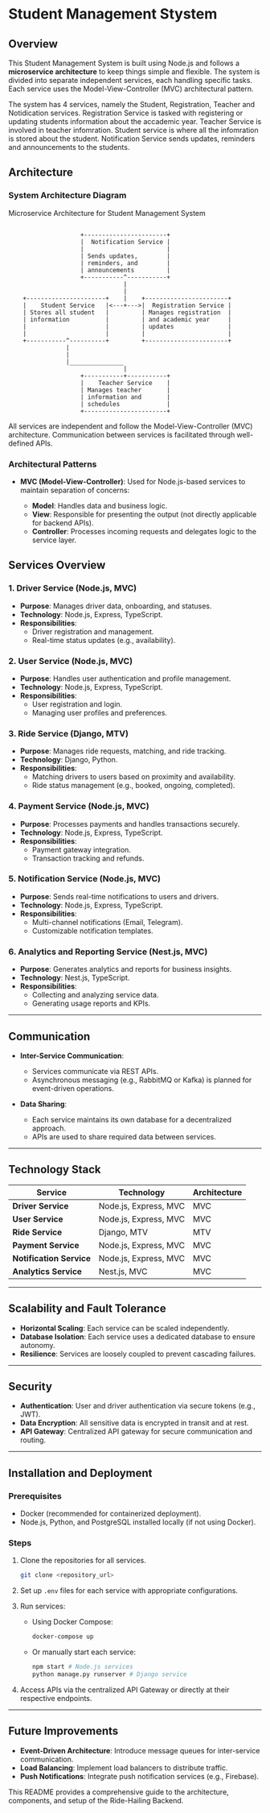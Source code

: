 # Student Management Stystem

## Overview

This Student Management System is built using Node.js and follows a **microservice architecture** to keep things simple and flexible. The system is divided into separate independent services, each handling specific tasks. Each service uses the Model-View-Controller (MVC) architectural pattern.

The system has 4 services, namely the Student, Registration, Teacher and Notidication services. Registration Service is tasked with registering or updating students information about the accademic year. Teacher Service is involved in teacher infomration. Student service is where all the infomration is stored about the student. Notification Service sends updates, reminders and announcements to the students.

## Architecture

### System Architecture Diagram

Microservice Architecture for Student Management System
```plaintext

                    +-----------------------+
                    |  Notification Service |
                    |                       |
                    | Sends updates,        |
                    | reminders, and        |
                    | announcements         |
                    +-----------^-----------+
                                |
                                |
    +----------------------+    |    +-----------------------+
    |    Student Service   |<---+--->|  Registration Service |
    | Stores all student   |         | Manages registration  |
    | information          |         | and academic year     |
    |                      |         | updates               |
    |                      |         |                       |
    +-----------^----------+         +-----------------------+
                |                                      
                |
                |_______________
                                |
                    +-----------+-----------+
                    |    Teacher Service    |
                    | Manages teacher       |
                    | information and       |
                    | schedules             |
                    +-----------------------+
```
All services are independent and follow the Model-View-Controller (MVC) architecture. Communication between services is facilitated through well-defined APIs.

### Architectural Patterns

- **MVC (Model-View-Controller)**: Used for Node.js-based services to maintain separation of concerns:

  - **Model**: Handles data and business logic.
  - **View**: Responsible for presenting the output (not directly applicable for backend APIs).
  - **Controller**: Processes incoming requests and delegates logic to the service layer.



## Services Overview

### 1. Driver Service (Node.js, MVC)

- **Purpose**: Manages driver data, onboarding, and statuses.
- **Technology**: Node.js, Express, TypeScript.
- **Responsibilities**:
  - Driver registration and management.
  - Real-time status updates (e.g., availability).

### 2. User Service (Node.js, MVC)

- **Purpose**: Handles user authentication and profile management.
- **Technology**: Node.js, Express, TypeScript.
- **Responsibilities**:
  - User registration and login.
  - Managing user profiles and preferences.

### 3. Ride Service (Django, MTV)

- **Purpose**: Manages ride requests, matching, and ride tracking.
- **Technology**: Django, Python.
- **Responsibilities**:
  - Matching drivers to users based on proximity and availability.
  - Ride status management (e.g., booked, ongoing, completed).

### 4. Payment Service (Node.js, MVC)

- **Purpose**: Processes payments and handles transactions securely.
- **Technology**: Node.js, Express, TypeScript.
- **Responsibilities**:
  - Payment gateway integration.
  - Transaction tracking and refunds.

### 5. Notification Service (Node.js, MVC)

- **Purpose**: Sends real-time notifications to users and drivers.
- **Technology**: Node.js, Express, TypeScript.
- **Responsibilities**:
  - Multi-channel notifications (Email, Telegram).
  - Customizable notification templates.

### 6. Analytics and Reporting Service (Nest.js, MVC)

- **Purpose**: Generates analytics and reports for business insights.
- **Technology**: Nest.js, TypeScript.
- **Responsibilities**:
  - Collecting and analyzing service data.
  - Generating usage reports and KPIs.

---

## Communication

- **Inter-Service Communication**:

  - Services communicate via REST APIs.
  - Asynchronous messaging (e.g., RabbitMQ or Kafka) is planned for event-driven operations.

- **Data Sharing**:
  - Each service maintains its own database for a decentralized approach.
  - APIs are used to share required data between services.

---

## Technology Stack

| Service                  | Technology            | Architecture |
| ------------------------ | --------------------- | ------------ |
| **Driver Service**       | Node.js, Express, MVC | MVC          |
| **User Service**         | Node.js, Express, MVC | MVC          |
| **Ride Service**         | Django, MTV           | MTV          |
| **Payment Service**      | Node.js, Express, MVC | MVC          |
| **Notification Service** | Node.js, Express, MVC | MVC          |
| **Analytics Service**    | Nest.js, MVC          | MVC          |

---

## Scalability and Fault Tolerance

- **Horizontal Scaling**: Each service can be scaled independently.
- **Database Isolation**: Each service uses a dedicated database to ensure autonomy.
- **Resilience**: Services are loosely coupled to prevent cascading failures.

---

## Security

- **Authentication**: User and driver authentication via secure tokens (e.g., JWT).
- **Data Encryption**: All sensitive data is encrypted in transit and at rest.
- **API Gateway**: Centralized API gateway for secure communication and routing.

---

## Installation and Deployment

### Prerequisites

- Docker (recommended for containerized deployment).
- Node.js, Python, and PostgreSQL installed locally (if not using Docker).

### Steps

1. Clone the repositories for all services.

   ```bash
   git clone <repository_url>
   ```

2. Set up `.env` files for each service with appropriate configurations.

3. Run services:

   - Using Docker Compose:
     ```bash
     docker-compose up
     ```
   - Or manually start each service:
     ```bash
     npm start # Node.js services
     python manage.py runserver # Django service
     ```

4. Access APIs via the centralized API Gateway or directly at their respective endpoints.

---

## Future Improvements

- **Event-Driven Architecture**: Introduce message queues for inter-service communication.
- **Load Balancing**: Implement load balancers to distribute traffic.
- **Push Notifications**: Integrate push notification services (e.g., Firebase).

This README provides a comprehensive guide to the architecture, components, and setup of the Ride-Hailing Backend.
